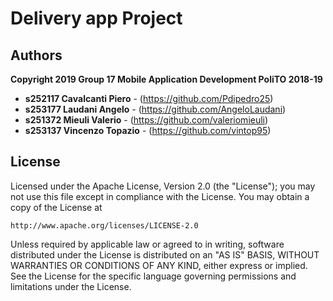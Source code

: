 # Delivery app Project

## Authors 
**Copyright 2019 Group 17 Mobile Application Development PoliTO 2018-19**
* **s252117 Cavalcanti Piero** - (https://github.com/Pdipedro25)
* **s253177 Laudani Angelo** - (https://github.com/AngeloLaudani)
* **s251372 Mieuli Valerio** - (https://github.com/valeriomieuli)
* **s253137 Vincenzo Topazio** - (https://github.com/vintop95)

## License

Licensed under the Apache License, Version 2.0 (the "License");
you may not use this file except in compliance with the License.
You may obtain a copy of the License at

    http://www.apache.org/licenses/LICENSE-2.0

Unless required by applicable law or agreed to in writing, software
distributed under the License is distributed on an "AS IS" BASIS,
WITHOUT WARRANTIES OR CONDITIONS OF ANY KIND, either express or implied.
See the License for the specific language governing permissions and
limitations under the License.

